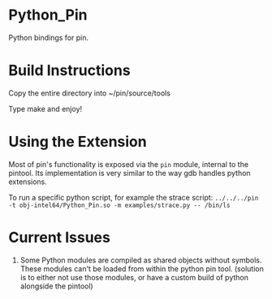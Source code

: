 Python_Pin
==========

Python bindings for pin.


# Build Instructions

Copy the entire directory into ~/pin/source/tools

Type make and enjoy!


# Using the Extension
Most of pin's functionality is exposed via the `pin` module, internal to the pintool. Its implementation is very similar to the way gdb handles python extensions.

To run a specific python script, for example the strace script:
`../../../pin -t obj-intel64/Python_Pin.so -m examples/strace.py -- /bin/ls`


# Current Issues

1. Some Python modules are compiled as shared objects without symbols. These modules can't be loaded from within the python pin tool. (solution is to either not use those modules, or have a custom build of python alongside the pintool)

